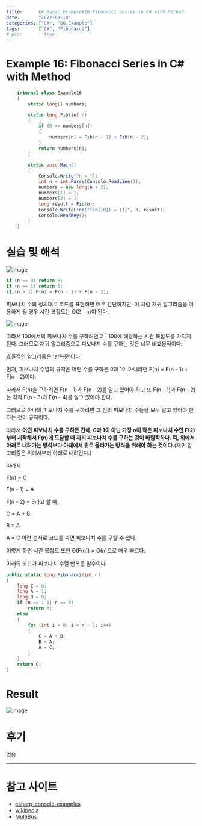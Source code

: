 ```yaml
---
title:      C# Basic Example#16 Fibonacci Series in C# with Method
date:       "2022-09-18"
categories: ["C#", "06.Example"]
tags:       ["C#", "Fibonacci"]
# pin:        true
---
```


# Example 16: Fibonacci Series in C# with Method
```c#
    internal class Example16
    {
        static long[] numbers;

        static long Fib(int n)
        {
            if (0 == numbers[n])
            {
                numbers[n] = Fib(n - 1) + Fib(n - 2);
            }
            return numbers[n];
        }

        static void Main()
        {
            Console.Write("n = ");
            int n = int.Parse(Console.ReadLine());
            numbers = new long[n + 2];
            numbers[1] = 1;
            numbers[2] = 1;
            long result = Fib(n);
            Console.WriteLine("fib({0}) = {1}", n, result);
            Console.ReadKey();
        }
    }
```

# 실습 및 해석
![image](https://user-images.githubusercontent.com/85896566/190882932-fd4e86f1-0bc8-4e2f-8bb0-8fdd5f8d502e.png)

```c#
if (n == 0) return 0;
if (n == 1) return 1;
if (n > 1) F(n) = F(n - 1) + F(n - 2);
```

피보나치 수의 정의대로 코드를 표현하면 매우 간단하지만, 이 처럼 재귀 알고리즘을 이용하게 될 경우 시간 복잡도는 O(2＾n)이 된다.

![image](https://user-images.githubusercontent.com/85896566/190883118-bb294467-4c09-4fa2-b69a-aee38348e750.png)

따라서 100에서의 피보나치 수를 구하려면 2＾100에 해당하는 시간 복잡도를 가지게 된다. 그러므로 재귀 알고리즘으로 피보나치 수를 구하는 것은 너무 비효율적이다.

효율적인 알고리즘은 '반복문'이다.

먼저, 피보나치 수열의 규칙은 어떤 수를 구하든 0과 1이 아니라면 F(n) = F(n - 1) + F(n - 2)이다.

따라서 F(n)을 구하려면 F(n - 1)과 F(n - 2)를 알고 있어야 하고 또 F(n - 1)과 F(n - 2)는 각각 F(n - 3)과 F(n - 4)를 알고 있어야 한다.

그러므로 하나의 피보나치 수를 구하려면 그 전의 피보나치 수들을 모두 알고 있어야 한다는 것이 규칙이다.

따라서 **어떤 피보나치 수를 구하든 간에, 0과 1이 아닌 가장 n이 작은 피보나치 수인 F(2)부터 시작해서 F(n)에 도달할 때 까지 피보나치 수를 구하는 것이 바람직하다. 즉, 위에서 아래로 내려가는 방식보다 아래에서 위로 올라가는 방식을 취해야 하는 것이다.**(재귀 알고리즘은 위에서부터 아래로 내려간다.)

따라서

F(n) = C

F(n - 1) = A

F(n - 2) = B라고 할 때,

C = A + B

B = A

A = C 이런 순서로 코드를 짜면 피보나치 수를 구할 수 있다.

이렇게 하면 시간 복잡도 또한 O(F(n)) = O(n)으로 매우 빠르다.

아래의 코드가 피보나치 수열 반복문 함수이다.

```c#
public static long Fibonacci(int n)
{
    long C = 0;
    long A = 1;
    long B = 0;
    if (n == 1 || n == 0)
        return n;
    else
    {
        for (int i = 0; i < n - 1; i++)
        {
            C = A + B;
            B = A;
            A = C;
        }
    }
    return C;
}
```

# Result
![image](https://user-images.githubusercontent.com/85896566/190883405-0ea6895e-c79d-4fff-9124-53a6a0e22817.png)

# 후기
없음

---

# 참고 사이트
- [csharp-console-examples](https://www.csharp-console-examples.com/csharp-console/c-console-examples/)
- [wikipedia](https://ko.wikipedia.org/wiki/%ED%94%BC%EB%B3%B4%EB%82%98%EC%B9%98_%EC%88%98)
- [MultiBus](https://blog.naver.com/PostView.naver?isHttpsRedirect=true&blogId=zzz7692&logNo=221311121725)